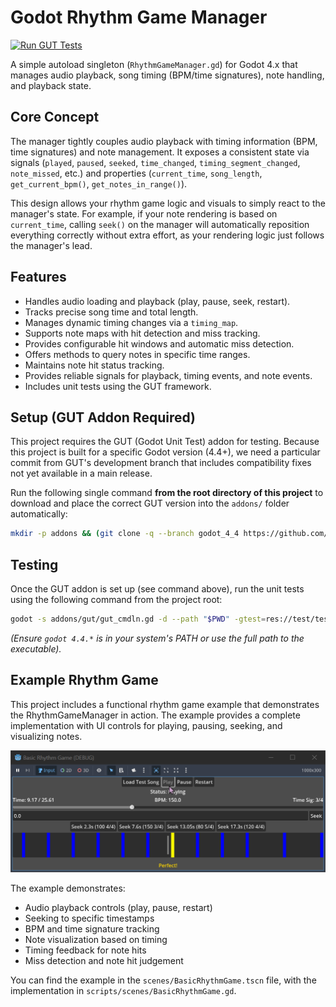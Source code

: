 # Godot Rhythm Game Manager
[![Run GUT Tests](https://github.com/thomasasfk/RhythmGameManager/actions/workflows/test.yml/badge.svg)](https://github.com/thomasasfk/RhythmGameManager/actions/workflows/test.yml)

A simple autoload singleton (`RhythmGameManager.gd`) for Godot 4.x that manages audio playback, song timing (BPM/time signatures), note handling, and playback state.

## Core Concept

The manager tightly couples audio playback with timing information (BPM, time signatures) and note management. It exposes a consistent state via signals (`played`, `paused`, `seeked`, `time_changed`, `timing_segment_changed`, `note_missed`, etc.) and properties (`current_time`, `song_length`, `get_current_bpm()`, `get_notes_in_range()`).

This design allows your rhythm game logic and visuals to simply react to the manager's state. For example, if your note rendering is based on `current_time`, calling `seek()` on the manager will automatically reposition everything correctly without extra effort, as your rendering logic just follows the manager's lead.

## Features

*   Handles audio loading and playback (play, pause, seek, restart).
*   Tracks precise song time and total length.
*   Manages dynamic timing changes via a `timing_map`.
*   Supports note maps with hit detection and miss tracking.
*   Provides configurable hit windows and automatic miss detection.
*   Offers methods to query notes in specific time ranges.
*   Maintains note hit status tracking.
*   Provides reliable signals for playback, timing events, and note events.
*   Includes unit tests using the GUT framework.

## Setup (GUT Addon Required)

This project requires the GUT (Godot Unit Test) addon for testing. Because this project is built for a specific Godot version (4.4+), we need a particular commit from GUT's development branch that includes compatibility fixes not yet available in a main release.

Run the following single command **from the root directory of this project** to download and place the correct GUT version into the `addons/` folder automatically:

```bash
mkdir -p addons && (git clone -q --branch godot_4_4 https://github.com/bitwes/Gut.git g && cd g && git checkout -q e2f8c4b6220144c6665976e58d8c15ad715de244 && mv addons/gut ../addons/ && cd .. && rm -rf g)
```

## Testing

Once the GUT addon is set up (see command above), run the unit tests using the following command from the project root:

```bash
godot -s addons/gut/gut_cmdln.gd -d --path "$PWD" -gtest=res://test/test_RhythmGameManager.gd -glog=1 -gexit
```

*(Ensure `godot 4.4.*` is in your system's PATH or use the full path to the executable).* 

## Example Rhythm Game

This project includes a functional rhythm game example that demonstrates the RhythmGameManager in action. The example provides a complete implementation with UI controls for playing, pausing, seeking, and visualizing notes.

![Rhythm Game Example](example.png)

The example demonstrates:
- Audio playback controls (play, pause, restart)
- Seeking to specific timestamps
- BPM and time signature tracking
- Note visualization based on timing
- Timing feedback for note hits
- Miss detection and note hit judgement

You can find the example in the `scenes/BasicRhythmGame.tscn` file, with the implementation in `scripts/scenes/BasicRhythmGame.gd`.
